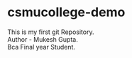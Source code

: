 # csmucollege-demo
This is my first git Repository.
<br>
Author - Mukesh Gupta. 
<br>
Bca Final year Student. 
